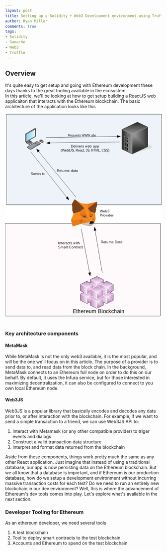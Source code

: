 ```yaml
---
layout: post
title: Setting up a Solidity + Web3 Development environment using Truffle + Ganache
author: Ryan Miller
comments: true
tags:
- Solidity
- Ganache
- Web3
- Truffle
---
```


## Overview
It's quite easy to get setup and going with Ethereum development these days thanks to the great tooling available in the ecosystem.  
In this article, we'll be looking at how to get setup building a ReactJS web applicaiton that interacts with the Ethereum blockchain. 
The basic architecture of the application looks like this

<div style="text-align:center"><img src="/static/img/blogimages/soliditydevsetup/architecture.PNG" /><p style="width:40%; height:40%; text-align:center; margin: auto"><i></i></p></div><br />

### Key architecture components
#### MetaMask
While MetaMask is not the only web3 available, it is the most popular, and will be the one we'll focus on in this article. The purpose of a provider is to send data to, and read data from the block chain. In the background, MetaMask connects to an Ethereum full node on order to do this on our behalf. By default, it uses the Infura service, but for those interested in maximizing decentralization, it can also be configured to connect to you own local Ethereum node.
#### Web3JS
Web3JS is a popular library that basically encodes and decodes any data prior to, or after interaction with the blockchain. For example, if we want to send a simple transaction to a friend, we can use Web3JS API to:
1. Interact with Metamask (or any other compatible provider) to triger events and dialogs
1. Construct a valid transaction data structure
1. Interpret and format data returned from the blockchain


Aside from these components, things work pretty much the same as any other React application. Just imagine that instead of using a traditional database, our app is now persisting data on the Ethereum blockchain. But we all know that a database is important, and if Ethereum is our production database, how do we setup a development environment without incurring massive transaction costs for each test? Do we need to run an entirely new blockchain in our dev environment? Well, this is where the advancement of Ethereum's dev tools comes into play. Let's explore what's available in the next section.

### Developer Tooling for Ethereum
As an ethereum developer, we need several tools
1. A test blockchain
1. Tool to deploy smart contracts to the test blockchain
1. Accounts and Ethereum to spend on the test blockchain